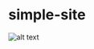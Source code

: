 # simple-site
![alt text](https://github.com/hamzamanan/simple-site/blob/main/ecommerce%20website%20create%20ecommerce%20website%20wordpress%20full%20website%20creation%20multi%20vendor%20ecommerce%20marketplace%20website%20clone%20website.JPG)
